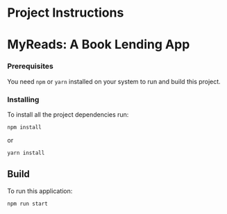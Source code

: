 # Project Instructions


# MyReads: A Book Lending App


### Prerequisites

You need `npm` or `yarn` installed on your system to run and build this project.

### Installing

To install all the project dependencies run:
```
npm install
```
or
```
yarn install
```

## Build

To run this application:

```
npm run start
```
